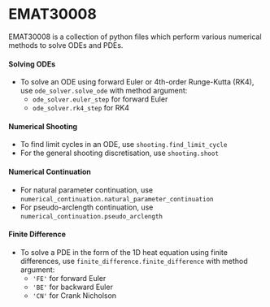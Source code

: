 # EMAT30008
EMAT30008 is a collection of python files which perform various numerical methods to solve ODEs and PDEs.

#### Solving ODEs
* To solve an ODE using forward Euler or 4th-order Runge-Kutta (RK4), use `ode_solver.solve_ode` with method argument:
    * `ode_solver.euler_step` for forward Euler
    * `ode_solver.rk4_step` for RK4

#### Numerical Shooting
* To find limit cycles in an ODE, use `shooting.find_limit_cycle`
* For the general shooting discretisation, use `shooting.shoot`

#### Numerical Continuation
* For natural parameter continuation, use `numerical_continuation.natural_parameter_continuation`
* For pseudo-arclength continuation, use `numerical_continuation.pseudo_arclength`

#### Finite Difference
* To solve a PDE in the form of the 1D heat equation using finite differences, use `finite_difference.finite_difference` with method argument:
    * `'FE'` for forward Euler
    * `'BE'` for backward Euler
    * `'CN'` for Crank Nicholson